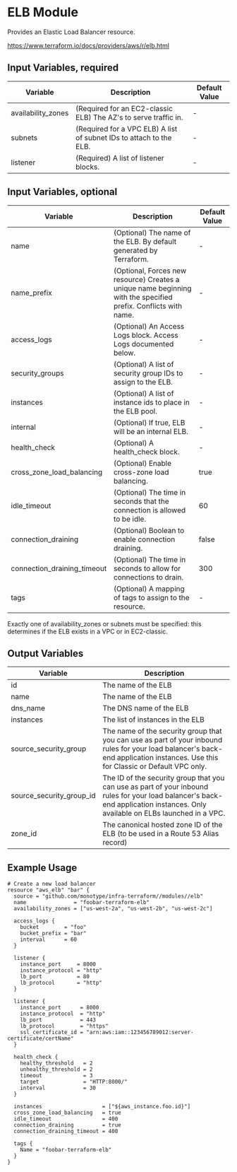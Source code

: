 # ELB Module
Provides an Elastic Load Balancer resource.

https://www.terraform.io/docs/providers/aws/r/elb.html

## Input Variables, required
| Variable | Description | Default Value |
|----------|-------------|---------------|
| availability_zones | (Required for an EC2-classic ELB) The AZ's to serve traffic in. | - |
| subnets | (Required for a VPC ELB) A list of subnet IDs to attach to the ELB. | - |
| listener | (Required) A list of listener blocks. | - |

## Input Variables, optional
| Variable | Description | Default Value |
|----------|-------------|---------------|
| name | (Optional) The name of the ELB. By default generated by Terraform. | - |
| name_prefix | (Optional, Forces new resource) Creates a unique name beginning with the specified prefix. Conflicts with name. | - |
| access_logs | (Optional) An Access Logs block. Access Logs documented below. | - |
| security_groups | (Optional) A list of security group IDs to assign to the ELB. | - |
| instances | (Optional) A list of instance ids to place in the ELB pool. | - |
| internal | (Optional) If true, ELB will be an internal ELB. | - |
| health_check | (Optional) A health_check block. | - |
| cross_zone_load_balancing | (Optional) Enable cross-zone load balancing. | true |
| idle_timeout | (Optional) The time in seconds that the connection is allowed to be idle. | 60 |
| connection_draining | (Optional) Boolean to enable connection draining. | false |
| connection_draining_timeout | (Optional) The time in seconds to allow for connections to drain. | 300 |
| tags | (Optional) A mapping of tags to assign to the resource. | - |

Exactly one of availability_zones or subnets must be specified: this determines if the ELB exists in a VPC or in EC2-classic.

## Output Variables
| Variable | Description |
|----------|-------------|
| id | The name of the ELB |
| name | The name of the ELB |
| dns_name | The DNS name of the ELB |
| instances | The list of instances in the ELB |
| source_security_group | The name of the security group that you can use as part of your inbound rules for your load balancer's back-end application instances. Use this for Classic or Default VPC only. |
| source_security_group_id | The ID of the security group that you can use as part of your inbound rules for your load balancer's back-end application instances. Only available on ELBs launched in a VPC. |
| zone_id | The canonical hosted zone ID of the ELB (to be used in a Route 53 Alias record) |

## Example Usage
````hcl
# Create a new load balancer
resource "aws_elb" "bar" {
  source = "github.com/monotype/infra-terraform//modules//elb"
  name               = "foobar-terraform-elb"
  availability_zones = ["us-west-2a", "us-west-2b", "us-west-2c"]

  access_logs {
    bucket        = "foo"
    bucket_prefix = "bar"
    interval      = 60
  }

  listener {
    instance_port     = 8000
    instance_protocol = "http"
    lb_port           = 80
    lb_protocol       = "http"
  }

  listener {
    instance_port      = 8000
    instance_protocol  = "http"
    lb_port            = 443
    lb_protocol        = "https"
    ssl_certificate_id = "arn:aws:iam::123456789012:server-certificate/certName"
  }

  health_check {
    healthy_threshold   = 2
    unhealthy_threshold = 2
    timeout             = 3
    target              = "HTTP:8000/"
    interval            = 30
  }

  instances                   = ["${aws_instance.foo.id}"]
  cross_zone_load_balancing   = true
  idle_timeout                = 400
  connection_draining         = true
  connection_draining_timeout = 400

  tags {
    Name = "foobar-terraform-elb"
  }
}
````
